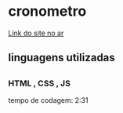 # cronometro
<a href="https://nicolas00000.github.io/cronometro/"> Link do site no ar </a>
<h2> linguagens utilizadas <h2>
<h3> HTML , CSS , JS</h3>
tempo de codagem: 2:31
